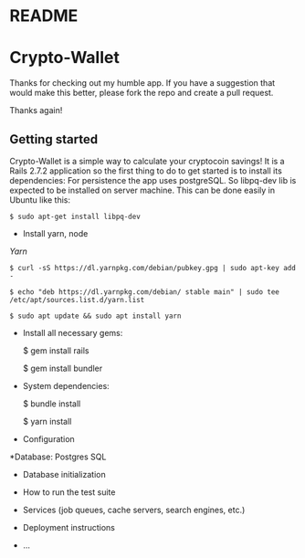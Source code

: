 # README

# Crypto-Wallet #
Thanks for checking out my humble app. If you have a suggestion
that would make this better, please fork the repo and create a pull request.

Thanks again! 


## Getting started ##

Crypto-Wallet is a simple way to calculate your cryptocoin savings! 
It is a Rails 2.7.2 application so the first thing to do to get started is to install its dependencies:
For persistence the app uses postgreSQL. So libpq-dev lib is expected to be installed on server machine. This can be done easily in Ubuntu like this:

    $ sudo apt-get install libpq-dev
    
* Install yarn, node 
    
*Yarn*

    $ curl -sS https://dl.yarnpkg.com/debian/pubkey.gpg | sudo apt-key add -
    
    $ echo "deb https://dl.yarnpkg.com/debian/ stable main" | sudo tee /etc/apt/sources.list.d/yarn.list
    
    $ sudo apt update && sudo apt install yarn


* Install all necessary gems:

    $ gem install rails
  
    $ gem install bundler
    
* System dependencies:

    $ bundle install
    
    $ yarn install

* Configuration

*Database: Postgres SQL

* Database initialization

* How to run the test suite

* Services (job queues, cache servers, search engines, etc.)

* Deployment instructions

* ...
